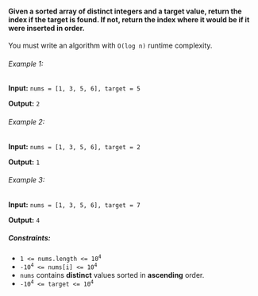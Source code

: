 <h4>Given a sorted array of distinct integers and a target value, return the index if the target is found. If not, return the index where it would be if it were inserted in order.</h4>

<p>You must write an algorithm with <code>O(log n)</code> runtime complexity.</p>

<h6>Example 1:</h6>
<p><b>Input:</b> <code>nums = [1, 3, 5, 6], target = 5</code></p>
<p><b>Output:</b> <code>2</code></p>

<h6>Example 2:</h6>
<p><b>Input:</b> <code>nums = [1, 3, 5, 6], target = 2</code></p>
<p><b>Output:</b> <code>1</code></p>

<h6>Example 3:</h6>
<p><b>Input:</b> <code>nums = [1, 3, 5, 6], target = 7</code></p>
<p><b>Output:</b> <code>4</code></p>

<h5>Constraints:</h5>
<ul>
    <li><code>1 <= nums.length <= 10<sup>4</sup></code></li>
    <li><code>-10<sup>4</sup> <= nums[i] <= 10<sup>4</sup></code></li>
    <li><code>nums</code> contains <b>distinct</b> values sorted in <b>ascending</b> order.</li>
    <li><code>-10<sup>4</sup> <= target <= 10<sup>4</sup></code></li>
</ul>